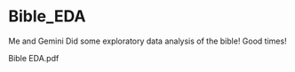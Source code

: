 # Bible_EDA
Me and Gemini Did some exploratory data analysis of the bible! Good times!

Bible EDA.pdf

